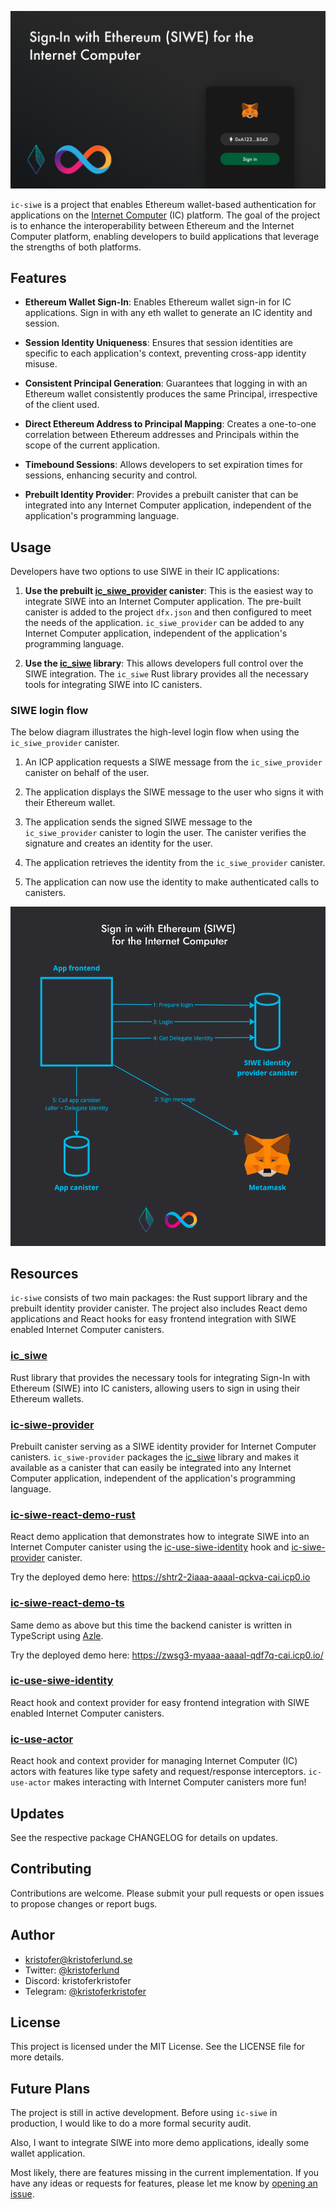 ![Sign in with Ethereum for the Internet Computer](/media/header.png)

`ic-siwe` is a project that enables Ethereum wallet-based authentication for applications on the [Internet Computer](https://internetcomputer.org) (IC) platform. The goal of the project is to enhance the interoperability between Ethereum and the Internet Computer platform, enabling developers to build applications that leverage the strengths of both platforms.

## Features

- **Ethereum Wallet Sign-In**: Enables Ethereum wallet sign-in for IC applications. Sign in with any eth wallet to generate an IC identity and session.

- **Session Identity Uniqueness**: Ensures that session identities are specific to each application's context, preventing cross-app identity misuse.

- **Consistent Principal Generation**: Guarantees that logging in with an Ethereum wallet consistently produces the same Principal, irrespective of the client used.

- **Direct Ethereum Address to Principal Mapping**: Creates a one-to-one correlation between Ethereum addresses and Principals within the scope of the current application.

- **Timebound Sessions**: Allows developers to set expiration times for sessions, enhancing security and control.

- **Prebuilt Identity Provider**: Provides a prebuilt canister that can be integrated into any Internet Computer application, independent of the application's programming language.

## Usage

Developers have two options to use SIWE in their IC applications:

1. **Use the prebuilt [ic_siwe_provider](https://github.com/kristoferlund/ic-siwe/tree/main/packages/ic_siwe_provider) canister**: This is the easiest way to integrate SIWE into an Internet Computer application. The pre-built canister is added to the project `dfx.json` and then configured to meet the needs of the application. `ic_siwe_provider` can be added to any Internet Computer application, independent of the application's programming language.

2. **Use the [ic_siwe](https://crates.io/crates/ic_siwe) library**: This allows developers full control over the SIWE integration. The `ic_siwe` Rust library provides all the necessary tools for integrating SIWE into IC canisters.

### SIWE login flow

The below diagram illustrates the high-level login flow when using the `ic_siwe_provider` canister.

1. An ICP application requests a SIWE message from the `ic_siwe_provider` canister on behalf of the user.

2. The application displays the SIWE message to the user who signs it with their Ethereum wallet.

3. The application sends the signed SIWE message to the `ic_siwe_provider` canister to login the user. The canister verifies the signature and creates an identity for the user.

4. The application retrieves the identity from the `ic_siwe_provider` canister.

5. The application can now use the identity to make authenticated calls to canisters.

![Sign in with Ethereum - Login flow](/media/flow.png)

## Resources

`ic-siwe` consists of two main packages: the Rust support library and the prebuilt identity provider canister. The project also includes React demo applications and React hooks for easy frontend integration with SIWE enabled Internet Computer canisters.

### [ic_siwe](https://github.com/kristoferlund/ic-siwe/tree/main/packages/ic_siwe)

Rust library that provides the necessary tools for integrating Sign-In with Ethereum (SIWE) into IC canisters, allowing users to sign in using their Ethereum wallets.

### [ic-siwe-provider](https://github.com/kristoferlund/ic-siwe/tree/main/packages/ic_siwe_provider)

Prebuilt canister serving as a SIWE identity provider for Internet Computer canisters. `ic_siwe-provider` packages the [ic_siwe](https://github.com/kristoferlund/ic-siwe/tree/main/packages/ic_siwe) library and makes it available as a canister that can easily be integrated into any Internet Computer application, independent of the application's programming language.

### [ic-siwe-react-demo-rust](https://github.com/kristoferlund/ic-siwe-react-demo-rust)

React demo application that demonstrates how to integrate SIWE into an Internet Computer canister using the [ic-use-siwe-identity](https://github.com/kristoferlund/ic-siwe/tree/main/packages/ic-use-siwe-identity) hook and [ic-siwe-provider](https://github.com/kristoferlund/ic-siwe/tree/main/packages/ic_siwe_provider) canister.

Try the deployed demo here: https://shtr2-2iaaa-aaaal-qckva-cai.icp0.io

### [ic-siwe-react-demo-ts](https://github.com/kristoferlund/ic-siwe-react-demo-ts)

Same demo as above but this time the backend canister is written in TypeScript using [Azle](https://github.com/demergent-labs/azle).

Try the deployed demo here: https://zwsg3-myaaa-aaaal-qdf7q-cai.icp0.io/

### [ic-use-siwe-identity](https://github.com/kristoferlund/ic-siwe/tree/main/packages/ic-use-siwe-identity)

React hook and context provider for easy frontend integration with SIWE enabled Internet Computer canisters.

### [ic-use-actor](https://github.com/kristoferlund/ic-use-actor)

React hook and context provider for managing Internet Computer (IC) actors with features like type safety and request/response interceptors. `ic-use-actor` makes interacting with Internet Computer canisters more fun!

## Updates

See the respective package CHANGELOG for details on updates.

## Contributing

Contributions are welcome. Please submit your pull requests or open issues to propose changes or report bugs.

## Author

- [kristofer@kristoferlund.se](mailto:kristofer@kristoferlund.se)
- Twitter: [@kristoferlund](https://twitter.com/kristoferlund)
- Discord: kristoferkristofer
- Telegram: [@kristoferkristofer](https://t.me/kristoferkristofer)

## License

This project is licensed under the MIT License. See the LICENSE file for more details.

## Future Plans

The project is still in active development. Before using `ic-siwe` in production, I would like to do a more formal security audit.

Also, I want to integrate SIWE into more demo applications, ideally some wallet application.

Most likely, there are features missing in the current implementation. If you have any ideas or requests for features, please let me know by [opening an issue](https://github.com/kristoferlund/ic-siwe/issues).